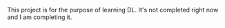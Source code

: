 This project is for the purpose of learning DL.
It's not completed right now and I am completing it.
